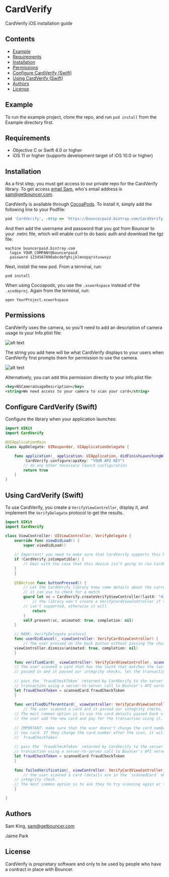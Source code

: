 # CardVerify

CardVerify iOS installation guide

## Contents
* [Example](#example)
* [Requirements](#requirements)
* [Installation](#installation)
* [Permissions](#permissions)
* [Configure CardVerify (Swift)](#configure-cardverify-swift)
* [Using CardVerify (Swift)](#using-cardverify-swift)
* [Authors](#authors)
* [License](#license)

## Example

To run the example project, clone the repo, and run `pod install` from the Example directory first.

## Requirements

* Objective C or Swift 4.0 or higher
* iOS 11 or higher (supports development target of iOS 10.0 or higher)

## Installation

As a first step, you must get access to our private repo for the CardVerify
library. To get access [email Sam](mailto:sam@getbouncer.com), who's email
address is sam@getbouncer.com.

CardVerify is available through [CocoaPods](https://cocoapods.org). To install
it, simply add the following line to your Podfile:

```ruby
pod 'CardVerify', :http => 'https://bouncerpaid.bintray.com/CardVerify-iOS/cardverify-ios-1.0.5007.tgz'
```

And then add the username and password that you got from Bouncer to
your .netrc file, which will enable curl to do basic auth and download
the tgz file:

```
machine bouncerpaid.bintray.com
  login YOUR_COMPANY@bouncerpaid
  password 1234567890abcdefghijklmnopqrstuvwxyz
```


Next, install the new pod. From a terminal, run:

```
pod install
```

When using Cocoapods, you use the `.xcworkspace` instead of the
`.xcodeproj`. Again from the terminal, run:

```
open YourProject.xcworkspace
```

## Permissions

CardVerify uses the camera, so you'll need to add an description of
camera usage to your Info.plist file:

![alt text](https://github.com/getbouncer/cardscan-ios/raw/master/Info.plist.camera.png "Info.plist")

The string you add here will be what CardVerify displays to your users
when CardVerify first prompts them for permission to use the camera.

![alt text](https://github.com/getbouncer/cardscan-ios/raw/master/camera_prompt.png "Camera prompt")

Alternatively, you can add this permission directly to your Info.plist
file:

```xml
<key>NSCameraUsageDescription</key>
<string>We need access to your camera to scan your card</string>
```

## Configure CardVerify (Swift)

Configure the library when your application launches:

```swift
import UIKit
import CardVerify

@UIApplicationMain
class AppDelegate: UIResponder, UIApplicationDelegate {

    func application(_ application: UIApplication, didFinishLaunchingWithOptions launchOptions: [UIApplicationLaunchOptionsKey: Any]?) -> Bool {
    	 CardVerify.configure(apiKey: "YOUR API KEY") 
        // do any other necessary launch configuration
        return true
    }
}
```


## Using CardVerify (Swift)

To use CardVerify, you create a `VerifyViewController`, display it, and
implement the `VerifyDelegate` protocol to get the results.

```swift
import UIKit
import CardVerify

class ViewController: UIViewController, VerifyDelegate {
    override func viewDidLoad() {
        super.viewDidLoad()
	
	// Important! you need to make sure that CardVerify supports this hardware
	if !CardVerify.isCompatible() {
	    // Deal with the case that this device isn't going to run CardVerify
	}
    }
    
    @IBAction func buttonPressed() {
        // Let the CardVerify library know some details about the current card that
        // it can use to check for a match
        guard let vc = CardVerify.createVerifyViewController(last4: "4242", expiryMonth: "08", expiryYear: "22", network: PaymentCard.Network.VISA, withDelegate: self) else {
            // the library won't create a VerifyCardViewController if this hardware
	    // isn't supported, otherwise it will
            return
        }
        self.present(vc, animated: true, completion: nil)
    }

    // MARK: VerifyDelegate protocol
    func userDidCancel(_ viewController: VerifyCardViewController) {
        // The user pressed on the back button without passing the challenge
	viewController.dismiss(animated: true, completion: nil)
    }
    
    func verifiedCard(_ viewController: VerifyCardViewController, scannedCard: PaymentCard) {
	// The user scanned a card that has the last4 that matches the last4 that you
	// passed in and it passed our integrity checks, let the transaction proceed
	
	// pass the `fraudCheckToken` returned by CardVerify to the server to double check the
	// transaction using a server-to-server call to Bouncer's API server
	let fraudCheckToken = scannedCard.fraudCheckToken
    }
    
    func verifiedDifferentCard(_ viewController: VerifyCardViewController, scannedCard: PaymentCard) {
    	// The user scanned a card and it passed our integrity checks, but the last4 didn't match.
	// The most common option is to use the card details passed back via `scannedCard` to let
	// the user add the new card and pay for the transaction using it.
	
	// IMPORTANT: make sure that the user doesn't change the card number when they add the
	// new card. If they change the card number after the scan, it will invalidate the
	// `fraudCheckToken`
	
	// pass the `fraudCheckToken` returned by CardVerify to the server to double check the
	// transaction using a server-to-server call to Bouncer's API server
	let fraudCheckToken = scannedCard.fraudCheckToken
    }
    
    func failedVerification(_ viewController: VerifyCardViewController, scannedCard: PaymentCard) {
    	// the user scanned a card (details are in the `scannedCard` object) but it failed our
	// integrity check.
	// The most common option is to ask they to try scanning again or to try a different card
    }

}
```

## Authors

Sam King, sam@getbouncer.com

Jaime Park

## License

CardVerify is proprietary software and only to be used by people who have a contract in place
with Bouncer.
